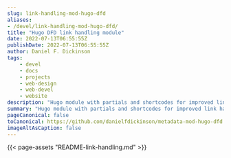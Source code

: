 ```yaml
---
slug: link-handling-mod-hugo-dfd
aliases:
- /devel/link-handling-mod-hugo-dfd/
title: "Hugo DFD link handling module"
date: 2022-07-13T06:55:55Z
publishDate: 2022-07-13T06:55:55Z
author: Daniel F. Dickinson
tags:
    - devel
    - docs
    - projects
    - web-design
    - web-devel
    - website
description: "Hugo module with partials and shortcodes for improved link handling, including GitHub compatibility "
summary: "Hugo module with partials and shortcodes for improved link handling, including GitHub compatibility "
pageCanonical: false
toCanonical: https://github.com/danielfdickinson/metadata-mod-hugo-dfd
imageAltAsCaption: false
---
```


{{< page-assets "README-link-handling.md" >}}
